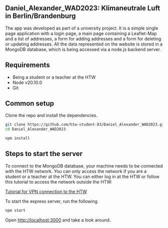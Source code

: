 ## Daniel_Alexander_WAD2023: Klimaneutrale Luft in Berlin/Brandenburg

The app was developed as part of a university project.
It is a simple single page application with a login page, a main page containing a Leaflet-Map and a list of addresses, a form for adding addresses and a form for deleting or updating addresses. 
All the data represented on the website is stored in a MongoDB database, which is being accessed via a node.js backend server.

## Requirements

* Being a student or a teacher at the HTW
* Node v20.10.0
* Git

## Common setup

Clone the repo and install the dependencies.

```bash
git clone https://github.com/htw-student-83/Daniel_Alexander_WAD2023.git
cd Daniel_Alexander_WAD2023
```

```bash
npm install
```

## Steps to start the server

To connect to the MongoDB database, your machine needs to be connected with the HTW network.
You can only access the network if you are a student or a teacher at the HTW.
You can either log in at the HTW or follow this tutorial to access the network outside the HTW:

[Tutorial for VPN connection to the HTW](https://rz.htw-berlin.de/anleitungen/vpn/)

To start the express server, run the following

```bash
npm start
```

Open [http://localhost:3000](http://localhost:3000) and take a look around.
